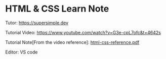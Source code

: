 # HTML & CSS Learn Note
Tutor: https://supersimple.dev

Tutorial Video: https://www.youtube.com/watch?v=G3e-cpL7ofc&t=4642s

Tutorial Note[From the video reference]: [html-css-reference.pdf](https://github.com/gnehcuyz/HTML/files/9750393/html-css-reference.pdf)

Editor: VS code
